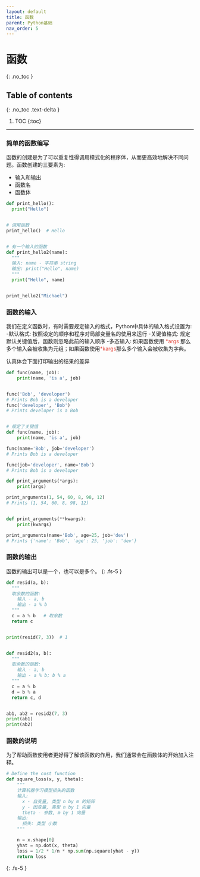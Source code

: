 ```yaml
---
layout: default
title: 函数
parent: Python基础
nav_order: 5
---
```


# 函数
{: .no_toc }

## Table of contents
{: .no_toc .text-delta }

1. TOC
{:toc}

---


### 简单的函数编写

函数的创建是为了可以重复性得调用模式化的程序体，从而更高效地解决不同问题。函数创建的三要素为:
- 输入和输出
- 函数名
- 函数体

```python
def print_hello():
  print("Hello")


# 调用函数
print_hello()  # Hello


# 有一个输入的函数
def print_hello2(name):
  """
  输入: name - 字符串 string
  输出: print("Hello", name)
  """
  print("Hello", name)


print_hello2("Michael")
```

### 函数的输入

我们在定义函数时，有时需要规定输入的格式，Python中具体的输入格式设置为:
-默认格式: 按照设定的顺序和程序对局部变量名的使用来运行
-关键值格式: 规定默认关键值后，函数则忽略此前的输入顺序
-多态输入: 如果函数使用<span style="color: rgb(229, 77, 66)"> \*args</span> 那么多个输入会被收集为元组；如果函数使用<span style="color: rgb(229, 77, 66)">\*kargs</span>那么多个输入会被收集为字典。

认真体会下面打印输出的结果的差异

```python
def func(name, job):
    print(name, 'is a', job)


func('Bob', 'developer')
# Prints Bob is a developer
func('developer', 'Bob')
# Prints developer is a Bob


# 规定了关键值
def func(name, job):
    print(name, 'is a', job)

func(name='Bob', job='developer')
# Prints Bob is a developer

func(job='developer', name='Bob')
# Prints Bob is a developer
```

```python
def print_arguments(*args):
    print(args)

print_arguments(1, 54, 60, 8, 98, 12)
# Prints (1, 54, 60, 8, 98, 12)


def print_arguments(**kwargs):
    print(kwargs)

print_arguments(name='Bob', age=25, job='dev')
# Prints {'name': 'Bob', 'age': 25, 'job': 'dev'}
```

### 函数的输出

函数的输出可以是一个，也可以是多个。
{: .fs-5 }
```python
def resid(a, b):
  """
  取余数的函数:
    输入 - a, b
    输出 - a % b
  """
  c = a % b   # 取余数
  return c


print(resid(7, 3))  # 1


def resid2(a, b):
  """
  取余数的函数:
    输入 - a, b
    输出 - a % b; b % a
  """
  c = a % b
  d = b % a
  return c, d


ab1, ab2 = resid2(7, 3)
print(ab1)
print(ab2)
```

### 函数的说明

为了帮助函数使用者更好得了解该函数的作用，我们通常会在函数体的开始加入注释。

```python
# Define the cost function
def square_loss(x, y, theta):
    """
    计算机器学习模型损失的函数
    输入:
      x - 自变量, 类型 n by m 的矩阵
      y - 因变量, 类型 n by 1 向量
      theta - 参数, m by 1 向量
    输出:
      损失: 类型 小数
    """

    n = x.shape[0]
    yhat = np.dot(x, theta)
    loss = 1/2 * 1/n * np.sum(np.square(yhat - y))
    return loss
```
{: .fs-5 }

























<!--  -->
